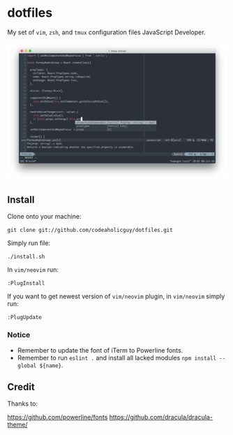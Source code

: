 # dotfiles
My set of `vim`, `zsh`, and `tmux` configuration files JavaScript Developer.

![Screenshot](screenshot.png)

Install
-------

Clone onto your machine:

    git clone git://github.com/codeaholicguy/dotfiles.git

Simply run file:

    ./install.sh

In `vim/neovim` run:

    :PlugInstall

If you want to get newest version of `vim/neovim` plugin, in `vim/neovim` simply run:

    :PlugUpdate

### Notice

- Remember to update the font of iTerm to Powerline fonts.
- Remember to run `eslint .` and install all lacked modules `npm install --global ${name}`.

Credit
-------

Thanks to:

https://github.com/powerline/fonts
https://github.com/dracula/dracula-theme/


